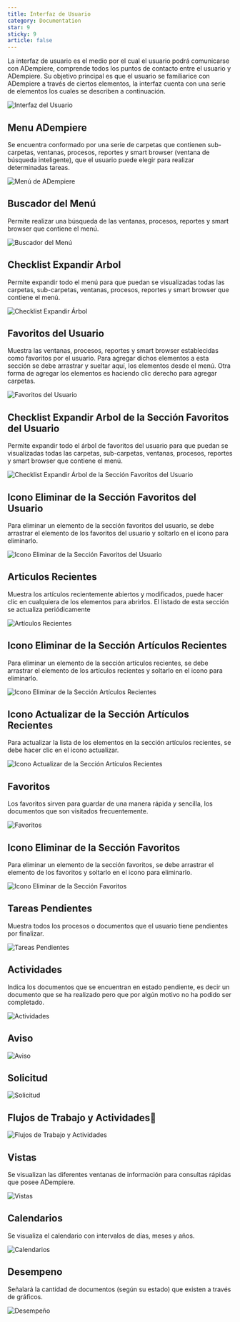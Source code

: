 ```yaml
---
title: Interfaz de Usuario
category: Documentation
star: 9
sticky: 9
article: false
---
```


La interfaz de usuario es el medio por el cual el usuario podrá comunicarse con ADempiere, comprende todos los puntos de contacto entre el usuario y ADempiere. Su objetivo principal es que el usuario se familiarice con ADempiere a través de ciertos elementos, la interfaz cuenta con una serie de elementos los cuales se describen a continuación.

![Interfaz del Usuario](/assets/img/docs/basic-rules/interface.png)

## Menu ADempiere

Se encuentra conformado por una serie de carpetas que contienen sub-carpetas, ventanas, procesos, reportes y smart browser (ventana de búsqueda inteligente), que el usuario puede elegir para realizar determinadas tareas.

![Menú de ADempiere](/assets/img/docs/basic-rules/menu.png)

## Buscador del Menú

Permite realizar una búsqueda de las ventanas, procesos, reportes y smart browser que contiene el menú.

![Buscador del Menú](/assets/img/docs/basic-rules/busca.png)

## Checklist Expandir Arbol

Permite expandir todo el menú para que puedan se visualizadas todas las carpetas, sub-carpetas, ventanas, procesos, reportes y smart browser que contiene el menú.

![Checklist Expandir Árbol](/assets/img/docs/basic-rules/expandir.png)

## Favoritos del Usuario

Muestra las ventanas, procesos, reportes y smart browser establecidas como favoritos por el usuario. Para agregar dichos elementos a esta sección se debe arrastrar y sueltar aquí, los elementos desde el menú. Otra forma de agregar los elementos es haciendo clic derecho para agregar carpetas.

![Favoritos del Usuario](/assets/img/docs/basic-rules/favorite.png)

## Checklist Expandir Arbol de la Sección Favoritos del Usuario

Permite expandir todo el árbol de favoritos del usuario para que puedan se visualizadas todas las carpetas, sub-carpetas, ventanas, procesos, reportes y smart browser que contiene el menú.

![Checklist Expandir Árbol de la Sección Favoritos del Usuario](/assets/img/docs/basic-rules/checklist.png)

## Icono Eliminar de la Sección Favoritos del Usuario

Para eliminar un elemento de la sección favoritos del usuario, se debe arrastrar el elemento de los favoritos del usuario y soltarlo en el icono para eliminarlo.

![Icono Eliminar de la Sección Favoritos del Usuario](/assets/img/docs/basic-rules/icono.png)

## Articulos Recientes

Muestra los artículos recientemente abiertos y modificados, puede hacer clic en cualquiera de los elementos para abrirlos. El listado de esta sección se actualiza periódicamente

![Artículos Recientes](/assets/img/docs/basic-rules/article.png)

## Icono Eliminar de la Sección Artículos Recientes

Para eliminar un elemento de la sección artículos recientes, se debe arrastrar el elemento de los artículos recientes y soltarlo en el icono para eliminarlo.

![Icono Eliminar de la Sección Artículos Recientes](/assets/img/docs/basic-rules/eliminar.png)


## Icono Actualizar de la Sección Artículos Recientes

Para actualizar la lista de los elementos en la sección artículos recientes, se debe hacer clic en el icono actualizar.

![Icono Actualizar de la Sección Artículos Recientes](/assets/img/docs/basic-rules/actualiza.png)

## Favoritos

Los favoritos sirven para guardar de una manera rápida y sencilla, los documentos que son visitados frecuentemente.

![Favoritos](/assets/img/docs/basic-rules/favorites.png)

## Icono Eliminar de la Sección Favoritos

Para eliminar un elemento de la sección favoritos, se debe arrastrar el elemento de los favoritos y soltarlo en el icono para eliminarlo.

![Icono Eliminar de la Sección Favoritos](/assets/img/docs/basic-rules/seccion.png)


## Tareas Pendientes

Muestra todos los procesos o documentos que el usuario tiene pendientes por finalizar.

![Tareas Pendientes](/assets/img/docs/basic-rules/tasks.png)

## Actividades

Indica los documentos que se encuentran en estado pendiente, es decir un documento que se ha realizado pero que por algún motivo no ha podido ser completado.

![Actividades](/assets/img/docs/basic-rules/activities.png)

## Aviso

![Aviso](/assets/img/docs/basic-rules/aviso.png)

## Solicitud

![Solicitud](/assets/img/docs/basic-rules/Solicitud.png)

## Flujos de Trabajo y Actividades

![Flujos de Trabajo y Actividades](/assets/img/docs/basic-rules/flujos.png)


## Vistas

Se visualizan las diferentes ventanas de información para consultas rápidas que posee ADempiere.

![Vistas](/assets/img/docs/basic-rules/views.png)

## Calendarios

Se visualiza el calendario con intervalos de días, meses y años.

![Calendarios](/assets/img/docs/basic-rules/calendars.png)

## Desempeno

Señalará la cantidad de documentos (según su estado) que existen a través de gráficos.

![Desempeño](/assets/img/docs/basic-rules/performance.png)